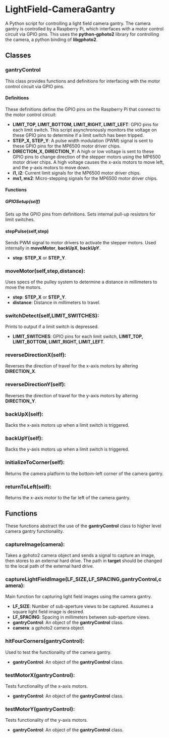 # LightField-CameraGantry
A Python script for controlling a light field camera gantry. The camera gantry is controlled by a Raspberry Pi, which interfaces with a motor control circuit via GPIO pins. This uses the **python-gphoto2** library for controlling the camera, a python binding of **libgphoto2**.

## Classes

### gantryControl
This class provides functions and definitions for interfacing with the motor control circuit via GPIO pins.

#### Definitions
These definitions define the GPIO pins on the Raspberry Pi that connect to the motor control circuit:
* **LIMIT_TOP, LIMIT_BOTTOM, LIMIT_RIGHT, LIMIT_LEFT**: GPIO pins for each limit switch. This script asynchronously monitors the voltage on these GPIO pins to determine if a limit switch has been tripped.
* **STEP_X, STEP_Y**: A pulse width modulation (PWM) signal is sent to these GPIO pins for the MP6500 motor driver chips.
* **DIRECTION_X, DIRECTION_Y**: A high or low voltage is sent to these GPIO pins to change direction of the stepper motors using the MP6500 motor driver chips. A high voltage causes the x-axis motors to move left, and the y-axis motors to move down.
* **i1, i2**: Current limit signals for the MP6500 motor driver chips.
* **ms1, ms2**: Micro-stepping signals for the MP6500 motor driver chips.

#### Functions
##### GPIOSetup(self)
Sets up the GPIO pins from definitions. Sets internal pull-up resistors for limit switches.

#### stepPulse(self,step)
Sends PWM signal to motor drivers to activate the stepper motors. Used internally in **moveMotor**, **backUpX**, **backUpY**.
* **step**: **STEP_X** or **STEP_Y**.

### moveMotor(self,step,distance):
Uses specs of the pulley system to determine a distance in millimeters to move the motors.
* **step**: **STEP_X** or **STEP_Y**.
* **distance**: Distance in millimeters to travel.

### switchDetect(self,LIMIT_SWITCHES):
Prints to output if a limit switch is depressed.
* **LIMIT_SWITCHES**: GPIO pins for each limit switch, **LIMIT_TOP, LIMIT_BOTTOM, LIMIT_RIGHT, LIMIT_LEFT**.

### reverseDirectionX(self):
Reverses the direction of travel for the x-axis motors by altering **DIRECTION_X**.

### reverseDirectionY(self):
Reverses the direction of travel for the y-axis motors by altering **DIRECTION_Y**.

### backUpX(self):
Backs the x-axis motors up when a limit switch is triggered.

### backUpY(self):
Backs the y-axis motors up when a limit switch is triggered.

### initializeToCorner(self):
Returns the camera platform to the bottom-left corner of the camera gantry.

### returnToLeft(self):
Returns the x-axis motor to the far left of the camera gantry.

## Functions
These functions abstract the use of the **gantryControl** class to higher level camera gantry functionality.

### captureImage(camera):
Takes a gphoto2 camera object and sends a signal to capture an image, then stores to an external hard drive. The path in **target** should be changed to the local path of the external hard drive.

### captureLightFieldImage(LF_SIZE,LF_SPACING,gantryControl,camera):
Main function for capturing light field images using the camera gantry.

* **LF_SIZE**: Number of sub-aperture views to be captured. Assumes a square light field image is desired.
* **LF_SPACING**: Spacing in millimeters between sub-aperture views.
* **gantryControl**: An object of the **gantryControl** class.
* **camera**: a gphoto2 camera object

### hitFourCorners(gantryControl):
Used to test the functionality of the camera gantry.

* **gantryControl**: An object of the **gantryControl** class.

### testMotorX(gantryControl):
Tests functionality of the x-axis motors.

* **gantryControl**: An object of the **gantryControl** class.

### testMotorY(gantryControl):
Tests functionality of the y-axis motors.

* **gantryControl**: An object of the **gantryControl** class.




